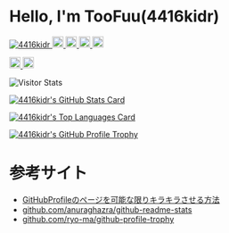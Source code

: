# Hello, I'm TooFuu(4416kidr)

<p align="left">
  <a href="https://github.com/4416kidr/4416kidr/">
    <img src="https://komarev.com/ghpvc/?username=4416kidr" alt="4416kidr" />
  </a>
  <a href="http://twitter.com/beta61803572">
    <img height="20" src="https://img.shields.io/twitter/follow/beta61803572?label=Twitter&logo=twitter&style=flat" />
  </a>
  <a href="https://github.com/4416kidr">
    <img height="20" src="https://img.shields.io/github/followers/4416kidr?label=follow&logo=github&style=flat" />
  </a>
  <a href="http://qiita.com/TooFuu">
    <img height="20" src="https://qiita-badge.apiapi.app/s/TooFuu/posts.svg" />
  </a>
  <//qiita.com/TooFuu">
    <img height="20" src="https://qiita-badge.apiapi.app/s/TooFuu/contributions.svg" />
  </a>
</p>

<p align="left">
  <a href="https://gitstar-ranking.com/4416kidr">
    <img height="20" src="https://img.shields.io/endpoint?label=star ranking&url=https%3A%2F%2Fgitstar-ranking.com%2Fusers%2F4416kidr%2Fshields" />
  </a>
  <a href="https://user-badge.committers.top/japan/4416kidr">
    <img height="20" src="https://user-badge.committers.top/japan/4416kidr.svg" />
  </a>
</p>

<div align="left">
  <img alt="Visitor Stats" src="https://widgetbite.com/stats/4416kidr"/>  
</div>

<!-- GitHub Stats Card -->
[![4416kidr's GitHub Stats Card](https://github-readme-stats-ashy-six-28.vercel.app/api?username=4416kidr&include_all_commits=true&show=reviews,discussions_started,discussions_answered,prs_merged,prs_merged_percentage&number_format=long&rank_icon=default&show_icons=true&theme=aura)](https://github.com/anuraghazra/github-readme-stats)

<!-- Top Languages Card -->
[![4416kidr's Top Languages Card](https://github-readme-stats-ashy-six-28.vercel.app/api/top-langs?username=4416kidr&exclude_repo=SampleToYusya,Giri-2Yusya,GakusaiGame,skydiving&hide=ejs,twig&size_weight=0.75&count_weight=0.25&langs_count=20&layout=normal&theme=aura)](https://github.com/anuraghazra/github-readme-stats)

<!-- GitHub Profile Trophy -->
[![4416kidr's GitHub Profile Trophy](https://github-profile-trophy.vercel.app/?username=4416kidr&theme=dracula)](https://github.com/ryo-ma/github-profile-trophy)

# 参考サイト

- [GitHubProfileのページを可能な限りキラキラさせる方法](https://zenn.dev/yutakatay/articles/kirakira-github-profile)
- [github.com/anuraghazra/github-readme-stats](https://github.com/anuraghazra/github-readme-stats)
- [github.com/ryo-ma/github-profile-trophy](https://github.com/ryo-ma/github-profile-trophy)
